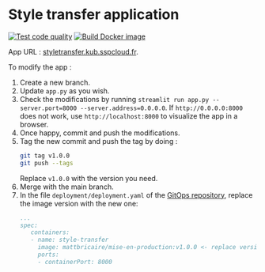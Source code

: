 # Style transfer application

[![Test code quality](https://github.com/yseultmasson/mise-en-production/actions/workflows/test.yml/badge.svg)](https://github.com/yseultmasson/mise-en-production/actions/workflows/test.yml) [![Build Docker image](https://github.com/yseultmasson/style-transfer-app/actions/workflows/prod.yml/badge.svg)](https://github.com/yseultmasson/style-transfer-app/actions/workflows/prod.yml)

App URL : [styletransfer.kub.sspcloud.fr](https://styletransfer.kub.sspcloud.fr).

To modify the app :

1. Create a new branch.
2. Update `app.py` as you wish.
3. Check the modifications by running `streamlit run app.py --server.port=8000 --server.address=0.0.0.0`. If `http://0.0.0.0:8000` does not work, use `http://localhost:8000` to visualize the app in a browser.
4. Once happy, commit and push the modifications.
5. Tag the new commit and push the tag by doing :
   ```bash
   git tag v1.0.0
   git push --tags
   ```
   Replace `v1.0.0` with the version you need.
7. Merge with the main branch.
8. In the file `deployment/deployment.yaml` of the [GitOps repository](https://github.com/yseultmasson/style-transfer-app-deployment), replace the image version with the new one:
   ```deployment/deployment.yaml
   ...
   spec:
      containers:
      - name: style-transfer
        image: mattbricaire/mise-en-production:v1.0.0 <- replace version here
        ports:
        - containerPort: 8000
   ```
